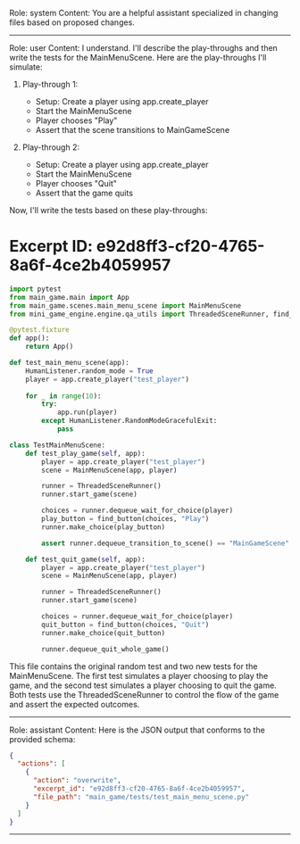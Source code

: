 Role: system
Content: You are a helpful assistant specialized in changing files based on proposed changes.
__________________
Role: user
Content: I understand. I'll describe the play-throughs and then write the tests for the MainMenuScene. Here are the play-throughs I'll simulate:

1. Play-through 1:
   - Setup: Create a player using app.create_player
   - Start the MainMenuScene
   - Player chooses "Play"
   - Assert that the scene transitions to MainGameScene

2. Play-through 2:
   - Setup: Create a player using app.create_player
   - Start the MainMenuScene
   - Player chooses "Quit"
   - Assert that the game quits

Now, I'll write the tests based on these play-throughs:

# Excerpt ID: e92d8ff3-cf20-4765-8a6f-4ce2b4059957
```python main_game/tests/test_main_menu_scene.py
import pytest
from main_game.main import App
from main_game.scenes.main_menu_scene import MainMenuScene
from mini_game_engine.engine.qa_utils import ThreadedSceneRunner, find_button

@pytest.fixture
def app():
    return App()

def test_main_menu_scene(app):
    HumanListener.random_mode = True
    player = app.create_player("test_player")
    
    for _ in range(10):
        try:
            app.run(player)
        except HumanListener.RandomModeGracefulExit:
            pass

class TestMainMenuScene:
    def test_play_game(self, app):
        player = app.create_player("test_player")
        scene = MainMenuScene(app, player)

        runner = ThreadedSceneRunner()
        runner.start_game(scene)

        choices = runner.dequeue_wait_for_choice(player)
        play_button = find_button(choices, "Play")
        runner.make_choice(play_button)

        assert runner.dequeue_transition_to_scene() == "MainGameScene"

    def test_quit_game(self, app):
        player = app.create_player("test_player")
        scene = MainMenuScene(app, player)

        runner = ThreadedSceneRunner()
        runner.start_game(scene)

        choices = runner.dequeue_wait_for_choice(player)
        quit_button = find_button(choices, "Quit")
        runner.make_choice(quit_button)

        runner.dequeue_quit_whole_game()
```

This file contains the original random test and two new tests for the MainMenuScene. The first test simulates a player choosing to play the game, and the second test simulates a player choosing to quit the game. Both tests use the ThreadedSceneRunner to control the flow of the game and assert the expected outcomes.
__________________
Role: assistant
Content: Here is the JSON output that conforms to the provided schema:

```json
{
  "actions": [
    {
      "action": "overwrite",
      "excerpt_id": "e92d8ff3-cf20-4765-8a6f-4ce2b4059957",
      "file_path": "main_game/tests/test_main_menu_scene.py"
    }
  ]
}
```
__________________
